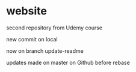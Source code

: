 # website
second repository from Udemy course

new commit on local

now on branch update-readme

updates made on master on Github before rebase
